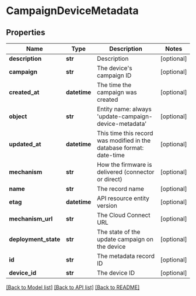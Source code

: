 # CampaignDeviceMetadata

## Properties
Name | Type | Description | Notes
------------ | ------------- | ------------- | -------------
**description** | **str** | Description | [optional] 
**campaign** | **str** | The device&#39;s campaign ID | [optional] 
**created_at** | **datetime** | The time the campaign was created | [optional] 
**object** | **str** | Entity name: always &#39;update-campaign-device-metadata&#39; | [optional] 
**updated_at** | **datetime** | This time this record was modified in the database format: date-time | [optional] 
**mechanism** | **str** | How the firmware is delivered (connector or direct) | [optional] 
**name** | **str** | The record name | [optional] 
**etag** | **datetime** | API resource entity version | [optional] 
**mechanism_url** | **str** | The Cloud Connect URL | [optional] 
**deployment_state** | **str** | The state of the update campaign on the device | [optional] 
**id** | **str** | The metadata record ID | [optional] 
**device_id** | **str** | The device ID | [optional] 

[[Back to Model list]](../README.md#documentation-for-models) [[Back to API list]](../README.md#documentation-for-api-endpoints) [[Back to README]](../README.md)


